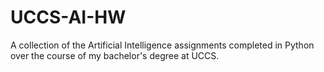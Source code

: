 # UCCS-AI-HW
A collection of the Artificial Intelligence assignments completed in Python over the course of my bachelor's degree at UCCS.
